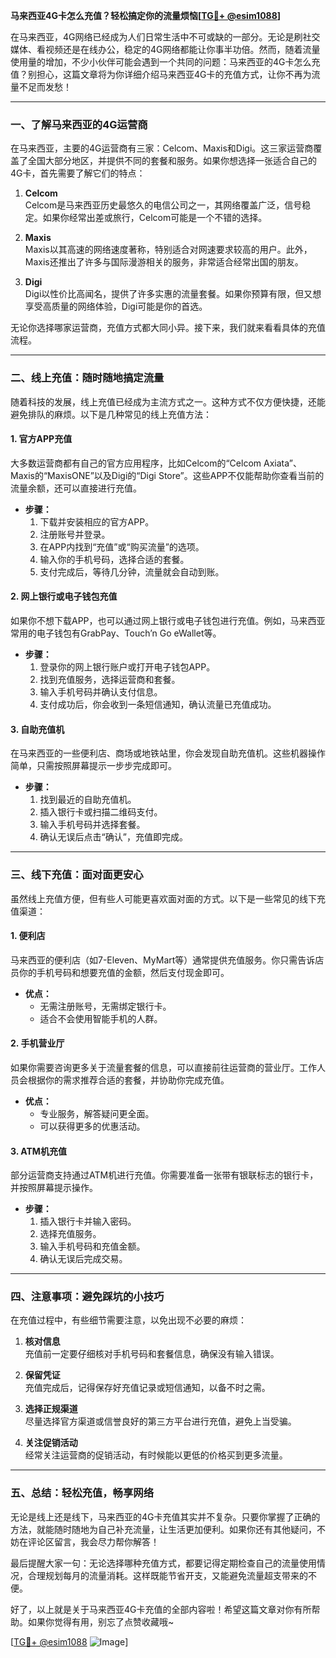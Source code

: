 **马来西亚4G卡怎么充值？轻松搞定你的流量烦恼[[TG💪+ @esim1088](https://t.me/s/esim1088)]**

在马来西亚，4G网络已经成为人们日常生活中不可或缺的一部分。无论是刷社交媒体、看视频还是在线办公，稳定的4G网络都能让你事半功倍。然而，随着流量使用量的增加，不少小伙伴可能会遇到一个共同的问题：马来西亚的4G卡怎么充值？别担心，这篇文章将为你详细介绍马来西亚4G卡的充值方式，让你不再为流量不足而发愁！

---

### **一、了解马来西亚的4G运营商**

在马来西亚，主要的4G运营商有三家：Celcom、Maxis和Digi。这三家运营商覆盖了全国大部分地区，并提供不同的套餐和服务。如果你想选择一张适合自己的4G卡，首先需要了解它们的特点：

1. **Celcom**  
   Celcom是马来西亚历史最悠久的电信公司之一，其网络覆盖广泛，信号稳定。如果你经常出差或旅行，Celcom可能是一个不错的选择。

2. **Maxis**  
   Maxis以其高速的网络速度著称，特别适合对网速要求较高的用户。此外，Maxis还推出了许多与国际漫游相关的服务，非常适合经常出国的朋友。

3. **Digi**  
   Digi以性价比高闻名，提供了许多实惠的流量套餐。如果你预算有限，但又想享受高质量的网络体验，Digi可能是你的首选。

无论你选择哪家运营商，充值方式都大同小异。接下来，我们就来看看具体的充值流程。

---

### **二、线上充值：随时随地搞定流量**

随着科技的发展，线上充值已经成为主流方式之一。这种方式不仅方便快捷，还能避免排队的麻烦。以下是几种常见的线上充值方法：

#### **1. 官方APP充值**
大多数运营商都有自己的官方应用程序，比如Celcom的“Celcom Axiata”、Maxis的“MaxisONE”以及Digi的“Digi Store”。这些APP不仅能帮助你查看当前的流量余额，还可以直接进行充值。

- **步骤：**
  1. 下载并安装相应的官方APP。
  2. 注册账号并登录。
  3. 在APP内找到“充值”或“购买流量”的选项。
  4. 输入你的手机号码，选择合适的套餐。
  5. 支付完成后，等待几分钟，流量就会自动到账。

#### **2. 网上银行或电子钱包充值**
如果你不想下载APP，也可以通过网上银行或电子钱包进行充值。例如，马来西亚常用的电子钱包有GrabPay、Touch’n Go eWallet等。

- **步骤：**
  1. 登录你的网上银行账户或打开电子钱包APP。
  2. 找到充值服务，选择运营商和套餐。
  3. 输入手机号码并确认支付信息。
  4. 支付成功后，你会收到一条短信通知，确认流量已充值成功。

#### **3. 自助充值机**
在马来西亚的一些便利店、商场或地铁站里，你会发现自助充值机。这些机器操作简单，只需按照屏幕提示一步步完成即可。

- **步骤：**
  1. 找到最近的自助充值机。
  2. 插入银行卡或扫描二维码支付。
  3. 输入手机号码并选择套餐。
  4. 确认无误后点击“确认”，充值即完成。

---

### **三、线下充值：面对面更安心**

虽然线上充值方便，但有些人可能更喜欢面对面的方式。以下是一些常见的线下充值渠道：

#### **1. 便利店**
马来西亚的便利店（如7-Eleven、MyMart等）通常提供充值服务。你只需告诉店员你的手机号码和想要充值的金额，然后支付现金即可。

- **优点：**
  - 无需注册账号，无需绑定银行卡。
  - 适合不会使用智能手机的人群。

#### **2. 手机营业厅**
如果你需要咨询更多关于流量套餐的信息，可以直接前往运营商的营业厅。工作人员会根据你的需求推荐合适的套餐，并协助你完成充值。

- **优点：**
  - 专业服务，解答疑问更全面。
  - 可以获得更多的优惠活动。

#### **3. ATM机充值**
部分运营商支持通过ATM机进行充值。你需要准备一张带有银联标志的银行卡，并按照屏幕提示操作。

- **步骤：**
  1. 插入银行卡并输入密码。
  2. 选择充值服务。
  3. 输入手机号码和充值金额。
  4. 确认无误后完成交易。

---

### **四、注意事项：避免踩坑的小技巧**

在充值过程中，有些细节需要注意，以免出现不必要的麻烦：

1. **核对信息**  
   充值前一定要仔细核对手机号码和套餐信息，确保没有输入错误。

2. **保留凭证**  
   充值完成后，记得保存好充值记录或短信通知，以备不时之需。

3. **选择正规渠道**  
   尽量选择官方渠道或信誉良好的第三方平台进行充值，避免上当受骗。

4. **关注促销活动**  
   经常关注运营商的促销活动，有时候能以更低的价格买到更多流量。

---

### **五、总结：轻松充值，畅享网络**

无论是线上还是线下，马来西亚的4G卡充值其实并不复杂。只要你掌握了正确的方法，就能随时随地为自己补充流量，让生活更加便利。如果你还有其他疑问，不妨在评论区留言，我会尽力帮你解答！

最后提醒大家一句：无论选择哪种充值方式，都要记得定期检查自己的流量使用情况，合理规划每月的流量消耗。这样既能节省开支，又能避免流量超支带来的不便。

好了，以上就是关于马来西亚4G卡充值的全部内容啦！希望这篇文章对你有所帮助。如果你觉得有用，别忘了点赞收藏哦~

[[TG💪+ @esim1088](https://t.me/s/esim1088) ![Image](https://i.postimg.cc/4NQfJmqS/Snipaste-2025-05-13-00-14-12.png)]